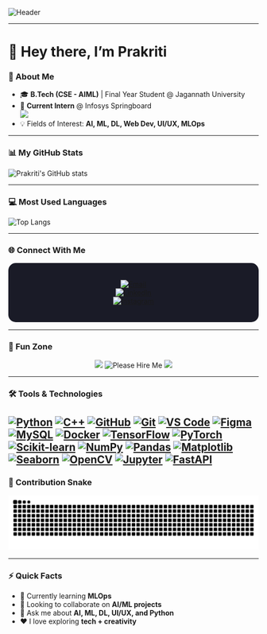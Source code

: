 <!-- Profile Banner -->
![Header](https://capsule-render.vercel.app/api?type=venom&height=300&color=gradient&text=Hello%20Everyone˙⋆✮)

---

# 👋 Hey there, I’m Prakriti  

### 🌸 About Me  
- 🎓 **B.Tech (CSE - AIML)** | Final Year Student @ Jagannath University  
- 💼 **Current Intern** @ Infosys Springboard <br>
  <img src="./infosys_logo.png" width="120"/>  
- 💡 Fields of Interest: **AI, ML, DL, Web Dev, UI/UX, MLOps**  

---

### 📊 My GitHub Stats  
![Prakriti's GitHub stats](https://github-readme-stats.vercel.app/api?username=prakritea&show_icons=true&theme=material-palenight&bg_color=0d1117&title_color=cf9fff&text_color=ffffff&icon_color=58a6ff)

---

### 💻 Most Used Languages  
![Top Langs](https://github-readme-stats.vercel.app/api/top-langs/?username=prakritea&layout=compact&theme=material-palenight&bg_color=0d1117&title_color=cf9fff&text_color=ffffff)

---

### 🌐 Connect With Me  
<div align="center" style="background:#1a1b27; padding:20px; border-radius:15px; margin-bottom: 15px;">

[![Email](https://img.shields.io/badge/Email-prakriti1178@gmail.com-c14438?style=for-the-badge&logo=gmail&logoColor=white)](mailto:prakriti1178@gmail.com)  
[![LinkedIn](https://img.shields.io/badge/LinkedIn-Connect-blue?logo=linkedin&logoColor=white&style=for-the-badge)](https://www.linkedin.com/in/prakriti-81b6822b9/)  
[![Instagram](https://img.shields.io/badge/Instagram-Follow-pink?logo=instagram&logoColor=white&style=for-the-badge)](https://www.instagram.com/prakritiiii_11/)

</div>  

---

### 🎉 Fun Zone  
<div align="center">

<img src="https://media.giphy.com/media/k1xA4WSR0EqGRATxKI/giphy.gif" width="250"/>  
<img src="https://media.tenor.com/images/2f4f0c3ed4c00bb6f0c8b90f6a507c2f/tenor.gif" width="250" alt="Please Hire Me"/>  
<img src="https://media.giphy.com/media/s3yvjYV2gf8T7zcUpQ/giphy.gif" width="250"/>  

</div>

---

### 🛠️ Tools & Technologies

[![Python](https://img.shields.io/badge/Python-3776AB?style=for-the-badge&logo=python&logoColor=white)](https://www.python.org/)
[![C++](https://img.shields.io/badge/C++-00599C?style=for-the-badge&logo=c%2b%2b&logoColor=white)](https://isocpp.org/)
[![GitHub](https://img.shields.io/badge/GitHub-181717?style=for-the-badge&logo=github&logoColor=white)](https://github.com/prakritea)
[![Git](https://img.shields.io/badge/Git-F05032?style=for-the-badge&logo=git&logoColor=white)](https://git-scm.com/)
[![VS Code](https://img.shields.io/badge/VS_Code-007ACC?style=for-the-badge&logo=visual-studio-code&logoColor=white)](https://code.visualstudio.com/)
[![Figma](https://img.shields.io/badge/Figma-F24E1E?style=for-the-badge&logo=figma&logoColor=white)](https://figma.com/)
[![MySQL](https://img.shields.io/badge/MySQL-4479A1?style=for-the-badge&logo=mysql&logoColor=white)](https://www.mysql.com/)
[![Docker](https://img.shields.io/badge/Docker-2496ED?style=for-the-badge&logo=docker&logoColor=white)](https://www.docker.com/)
[![TensorFlow](https://img.shields.io/badge/TensorFlow-FF6F00?style=for-the-badge&logo=tensorflow&logoColor=white)](https://www.tensorflow.org/)
[![PyTorch](https://img.shields.io/badge/PyTorch-EE4C2C?style=for-the-badge&logo=pytorch&logoColor=white)](https://pytorch.org/)
[![Scikit-learn](https://img.shields.io/badge/Scikit--learn-F7931E?style=for-the-badge&logo=scikit-learn&logoColor=white)](https://scikit-learn.org/)
[![NumPy](https://img.shields.io/badge/NumPy-013243?style=for-the-badge&logo=numpy&logoColor=white)](https://numpy.org/)
[![Pandas](https://img.shields.io/badge/Pandas-150458?style=for-the-badge&logo=pandas&logoColor=white)](https://pandas.pydata.org/)
[![Matplotlib](https://img.shields.io/badge/Matplotlib-11557C?style=for-the-badge&logo=matplotlib&logoColor=white)](https://matplotlib.org/)
[![Seaborn](https://img.shields.io/badge/Seaborn-1A77C9?style=for-the-badge&logo=seaborn&logoColor=white)](https://seaborn.pydata.org/)
[![OpenCV](https://img.shields.io/badge/OpenCV-5C3EE8?style=for-the-badge&logo=opencv&logoColor=white)](https://opencv.org/)
[![Jupyter](https://img.shields.io/badge/Jupyter-F37626?style=for-the-badge&logo=jupyter&logoColor=white)](https://jupyter.org/)
[![FastAPI](https://img.shields.io/badge/FastAPI-009688?style=for-the-badge&logo=fastapi&logoColor=white)](https://fastapi.tiangolo.com/)  
---

### 🐍 Contribution Snake  
![Snake animation](https://github.com/prakritea/prakritea/blob/output/github-contribution-grid-snake.svg)


---

### ⚡ Quick Facts  
- 🌱 Currently learning **MLOps**  
- 🤝 Looking to collaborate on **AI/ML projects**  
- 💬 Ask me about **AI, ML, DL, UI/UX, and Python**  
- ❤️ I love exploring **tech + creativity**  
